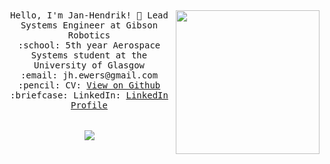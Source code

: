 <p align="center">
  <br>
  <br>
 
  <img align='right' src="https://media.giphy.com/media/M9gbBd9nbDrOTu1Mqx/giphy.gif" width="230">
  
  <samp>
    Hello, I'm Jan-Hendrik! 👋
    Lead Systems Engineer at Gibson Robotics<br>
    :school: 5th year Aerospace Systems student at the University of Glasgow<br>
    <!--:notebook: I’m currently learning Rust <br>-->
    :email:	jh.ewers@gmail.com <br>
    :pencil: CV: <a href="https://github.com/Eoin-McMahon/Eoin-McMahon/blob/master/Eoin_McMahon_s_CV-2.pdf">View on Github</a> <br>
    :briefcase: LinkedIn:  <a href="https://www.linkedin.com/in/jh-ewers/">LinkedIn Profile</a> <br><br><br>
    </samp>
  <img align='center' src="https://github-readme-stats.vercel.app/api?username=iwishiwasaneagle">
</p>
